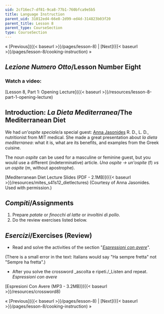 ```yaml
---
uid: 2cf16ec7-df81-9ca8-77b1-760bfca9e5b5
title: Language Instruction
parent_uid: 31012ed4-66e8-2d99-ed4d-314823b03f20
parent_title: Lesson 8
parent_type: CourseSection
type: CourseSection
---
```


« [Previous]({{< baseurl >}}/pages/lesson-8) | [Next]({{< baseurl >}}/pages/lesson-8/cooking-instruction) »

_Lezione Numero Otto_/Lesson Number Eight
-----------------------------------------

### Watch a video:

[Lesson 8, Part 1: Opening Lecture]({{< baseurl >}}/resources/lesson-8-part-1-opening-lecture)

Introduction: _La Dieta Mediterranea_/The Mediterranean Diet
------------------------------------------------------------

We had _un'ospite speciale_/a special guest: [Anna Jasonides](http://medweb.mit.edu/directory/staff/profiles/ajasonides.html) R. D., L. D., nutritionist from MIT medical. She made a great presentation about _la dieta mediterranea_: what it is, what are its benefits, and examples from the Greek cuisine.

The noun _ospite_ can be used for a masculine or feminine guest, but you would use a different (indeterminative) article. _Una ospite -> un'ospite_ (f) _vs un ospite_ (m, without apostrophe).

[Mediterranean Diet Lecture Slides (PDF - 2.1MB)]({{< baseurl >}}/resources/mites_s41s12_dietlectures) (Courtesy of Anna Jasonides. Used with permission.)

_Compiti_/Assignments
---------------------

1.  Prepare _patate_ or _finocchi al latte_ or _involtini di pollo_.
2.  Do the review exercises listed below.

_Esercizi_/Exercises (Review)
-----------------------------

*   Read and solve the activities of the section "[_Espressioni con avere_](http://web.uvic.ca/~hisitaex/exercises/italian/italian100/verbi/index.htm)".

(There is a small error in the text: Italians would say "Ha sempre fretta" not "Sempre ha fretta".)

*   After you solve the crossword _ascolta e ripeti./_Listen and repeat. _Espressioni con avere_

[Espresioni Con Avere (MP3 - 3.2MB)]({{< baseurl >}}/resources/crossword8)

« [Previous]({{< baseurl >}}/pages/lesson-8) | [Next]({{< baseurl >}}/pages/lesson-8/cooking-instruction) »